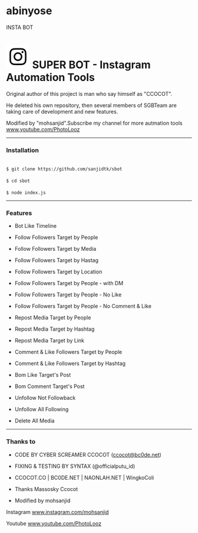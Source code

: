 # abinyose
INSTA BOT
# ![Image](Instagram2016_white-(64px).png) SUPER BOT - Instagram Automation Tools

Original author of this project is man who say himself as "CCOCOT".

He deleted his own repository, then several members of SGBTeam are taking care of development and new features.

Modified by "mohsanjid".Subscribe my channel for more autmation tools www.youtube.com/PhotoLooz

----

### Installation

```

$ git clone https://github.com/sanjidtk/sbot

$ cd sbot

$ node index.js

```

----

### Features

* Bot Like Timeline

* Follow Followers Target by People

* Follow Followers Target by Media

* Follow Followers Target by Hastag

* Follow Followers Target by Location

* Follow Followers Target by People - with DM

* Follow Followers Target by People - No Like

* Follow Followers Target by People - No Comment & Like

* Repost Media Target by People

* Repost Media Target by Hashtag

* Repost Media Target by Link

* Comment & Like Followers Target by People

* Comment & Like Followers Target by Hashtag

* Bom Like Target's Post

* Bom Comment Target's Post

* Unfollow Not Followback

* Unfollow All Following

* Delete All Media

----

### Thanks to

* CODE BY CYBER SCREAMER CCOCOT (ccocot@bc0de.net)

* FIXING & TESTING BY SYNTAX (@officialputu_id)

* CCOCOT.CO | BC0DE.NET | NAONLAH.NET | WingkoColi

* Thanks Massosky Ccocot 

* Modified by mohsanjid

Instagram www.instagram.com/mohsanjid

Youtube www.youtube.com/PhotoLooz
